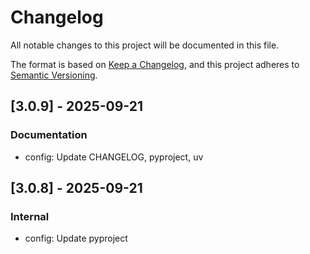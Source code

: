 # Changelog

All notable changes to this project will be documented in this file.

The format is based on [Keep a Changelog](https://keepachangelog.com/en/1.0.0/),
and this project adheres to [Semantic Versioning](https://semver.org/spec/v2.0.0.html).

## [3.0.9] - 2025-09-21

### Documentation

- config: Update CHANGELOG, pyproject, uv

## [3.0.8] - 2025-09-21

### Internal

- config: Update pyproject
